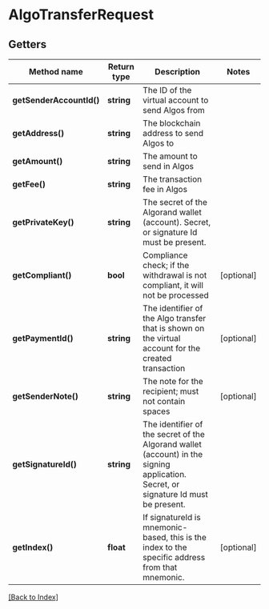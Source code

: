 # AlgoTransferRequest

## Getters

Method name | Return type | Description | Notes
------------ | ------------- | ------------- | -------------
**getSenderAccountId()** | **string** | The ID of the virtual account to send Algos from |
**getAddress()** | **string** | The blockchain address to send Algos to |
**getAmount()** | **string** | The amount to send in Algos |
**getFee()** | **string** | The transaction fee in Algos |
**getPrivateKey()** | **string** | The secret of the Algorand wallet (account). Secret, or signature Id must be present. |
**getCompliant()** | **bool** | Compliance check; if the withdrawal is not compliant, it will not be processed | [optional]
**getPaymentId()** | **string** | The identifier of the Algo transfer that is shown on the virtual account for the created transaction | [optional]
**getSenderNote()** | **string** | The note for the recipient; must not contain spaces | [optional]
**getSignatureId()** | **string** | The identifier of the secret of the Algorand wallet (account) in the signing application. Secret, or signature Id must be present. |
**getIndex()** | **float** | If signatureId is mnemonic-based, this is the index to the specific address from that mnemonic. | [optional]

[[Back to Index]](../index.md)
